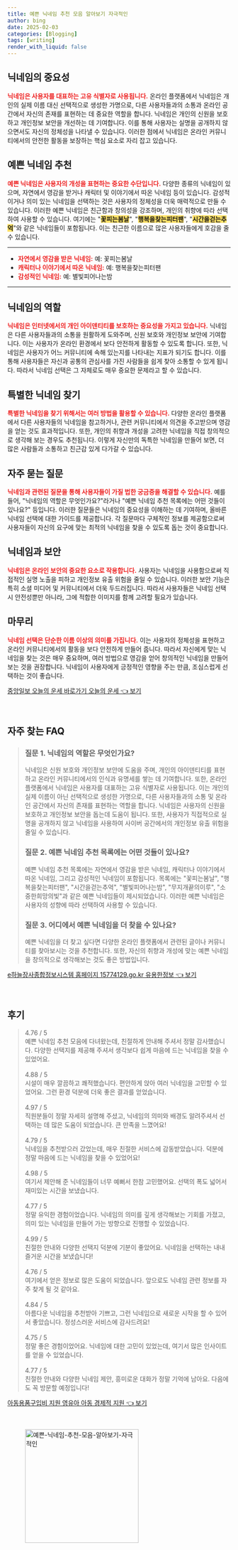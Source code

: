 ```yaml
---
title: 예쁜 닉네임 추천 모음 알아보기 자극적인
author: bing
date: 2025-02-03
categories: [Blogging]
tags: [writing]
render_with_liquid: false
---
```



<h2 id='닉네임의 중요성'>닉네임의 중요성</h2>

<p><b><span style="color: #ee2323;">닉네임은 사용자를 대표하는 고유 식별자로 사용됩니다.</span></b> 온라인 플랫폼에서 닉네임은 개인의 실제 이름 대신 선택적으로 생성한 가명으로, 다른 사용자들과의 소통과 온라인 공간에서 자신의 존재를 표현하는 데 중요한 역할을 합니다. 닉네임은 개인의 신원을 보호하고 개인정보 보안을 개선하는 데 기여합니다. 이를 통해 사용자는 실명을 공개하지 않으면서도 자신의 정체성을 나타낼 수 있습니다. 이러한 점에서 닉네임은 온라인 커뮤니티에서의 안전한 활동을 보장하는 핵심 요소로 자리 잡고 있습니다.</p>

<h2 id='예쁜 닉네임 추천'>예쁜 닉네임 추천</h2>

<p><b><span style="color: #ee2323;">예쁜 닉네임은 사용자의 개성을 표현하는 중요한 수단입니다.</span></b> 다양한 종류의 닉네임이 있으며, 자연에서 영감을 받거나 캐릭터 및 이야기에서 따온 닉네임 등이 있습니다. 감성적이거나 의미 있는 닉네임을 선택하는 것은 사용자의 정체성을 더욱 매력적으로 만들 수 있습니다. 이러한 예쁜 닉네임은 친근함과 창의성을 강조하며, 개인의 취향에 따라 선택하여 사용할 수 있습니다. 여기에는 "<b><span style="background-color: #ffe066;">꽃피는봄날</span></b>", "<b><span style="background-color: #ffe066;">행복을찾는피터팬</span></b>", "<b><span style="background-color: #ffe066;">시간을걷는추억</span></b>"와 같은 닉네임들이 포함됩니다. 이는 친근한 이름으로 많은 사용자들에게 호감을 줄 수 있습니다.</p>

<hr />

<ul>
    <li><b><span style="color: #ee2323;">자연에서 영감을 받은 닉네임:</span></b> 예: 꽃피는봄날</li>
    <li><b><span style="color: #ee2323;">캐릭터나 이야기에서 따온 닉네임:</span></b> 예: 행복을찾는피터팬</li>
    <li><b><span style="color: #ee2323;">감성적인 닉네임:</span></b> 예: 별빛피어나는밤</li>
</ul>

<hr />

<h2 id='닉네임의 역할'>닉네임의 역할</h2>

<p><b><span style="color: #ee2323;">닉네임은 인터넷에서의 개인 아이덴티티를 보호하는 중요성을 가지고 있습니다.</span></b> 닉네임은 다른 사용자들과의 소통을 원활하게 도와주며, 신원 보호와 개인정보 보안에 기여합니다. 이는 사용자가 온라인 환경에서 보다 안전하게 활동할 수 있도록 합니다. 또한, 닉네임은 사용자가 어느 커뮤니티에 속해 있는지를 나타내는 지표가 되기도 합니다. 이를 통해 사용자들은 자신과 공통의 관심사를 가진 사람들을 쉽게 찾아 소통할 수 있게 됩니다. 따라서 닉네임 선택은 그 자체로도 매우 중요한 문제라고 할 수 있습니다.</p>

<h2 id='특별한 닉네임 찾기'>특별한 닉네임 찾기</h2>

<p><b><span style="color: #ee2323;">특별한 닉네임을 찾기 위해서는 여러 방법을 활용할 수 있습니다.</span></b> 다양한 온라인 플랫폼에서 다른 사용자들의 닉네임을 참고하거나, 관련 커뮤니티에서 의견을 주고받으며 영감을 얻는 것도 효과적입니다. 또한, 개인의 취향과 개성을 고려한 닉네임을 직접 창의적으로 생각해 보는 경우도 추천됩니다. 이렇게 자신만의 독특한 닉네임을 만들어 보면, 더 많은 사람들과 소통하고 친근감 있게 다가갈 수 있습니다.</p>

<h2 id='FAQ'>자주 묻는 질문</h2>

<p><b><span style="color: #ee2323;">닉네임과 관련된 질문을 통해 사용자들이 가질 법한 궁금증을 해결할 수 있습니다.</span></b> 예를 들어, "닉네임의 역할은 무엇인가요?"라거나 "예쁜 닉네임 추천 목록에는 어떤 것들이 있나요?" 등입니다. 이러한 질문들은 닉네임의 중요성을 이해하는 데 기여하며, 올바른 닉네임 선택에 대한 가이드를 제공합니다. 각 질문마다 구체적인 정보를 제공함으로써 사용자들이 자신의 요구에 맞는 최적의 닉네임을 찾을 수 있도록 돕는 것이 중요합니다.</p>

<h2 id='닉네임과 보안'>닉네임과 보안</h2>

<p><b><span style="color: #ee2323;">닉네임은 온라인 보안의 중요한 요소로 작용합니다.</span></b> 사용자는 닉네임을 사용함으로써 직접적인 실명 노출을 피하고 개인정보 유출 위험을 줄일 수 있습니다. 이러한 보안 기능은 특히 소셜 미디어 및 커뮤니티에서 더욱 두드러집니다. 따라서 사용자들은 닉네임 선택 시 안전성뿐만 아니라, 그에 적합한 이미지를 함께 고려할 필요가 있습니다.</p>

<h2 id='마무리'>마무리</h2>

<p><b><span style="color: #ee2323;">닉네임 선택은 단순한 이름 이상의 의미를 가집니다.</span></b> 이는 사용자의 정체성을 표현하고 온라인 커뮤니티에서의 활동을 보다 안전하게 만들어 줍니다. 따라서 자신에게 맞는 닉네임을 찾는 것은 매우 중요하며, 여러 방법으로 영감을 얻어 창의적인 닉네임을 만들어보는 것을 권장합니다. 닉네임이 사용자에게 긍정적인 영향을 주는 만큼, 조심스럽게 선택하는 것이 좋습니다.</p>


<p><a class="click-button" title="중앙일보 오늘의 운세 바로가기 오늘의 운세" href="https://afficreate.github.io/posts/%EC%A4%91%EC%95%99%EC%9D%BC%EB%B3%B4-%EC%98%A4%EB%8A%98%EC%9D%98-%EC%9A%B4%EC%84%B8-%EB%B0%94%EB%A1%9C%EA%B0%80%EA%B8%B0-%EC%98%A4%EB%8A%98%EC%9D%98-%EC%9A%B4%EC%84%B8/" rel="dofollow">중앙일보 오늘의 운세 바로가기 오늘의 운세 👈 보기</a></p><br>
<h2 id='자주_찾는_FAQ'>자주 찾는 FAQ</h2>
<div itemscope="" itemtype="https://schema.org/FAQPage"> 
<blockquote> 
<div itemscope="" itemprop="mainEntity" itemtype="https://schema.org/Question"> 
<h3 itemprop="name">질문 1. 닉네임의 역할은 무엇인가요?</h3> 
<div itemscope="" itemprop="acceptedAnswer" itemtype="https://schema.org/Answer"> 
<span itemprop="text"> 
<p>닉네임은 신원 보호와 개인정보 보안에 도움을 주며, 개인의 아이덴티티를 표현하고 온라인 커뮤니티에서의 인식과 유명세를 쌓는 데 기여합니다. 또한, 온라인 플랫폼에서 닉네임은 사용자를 대표하는 고유 식별자로 사용됩니다. 이는 개인의 실제 이름이 아닌 선택적으로 생성한 가명으로, 다른 사용자들과의 소통 및 온라인 공간에서 자신의 존재를 표현하는 역할을 합니다. 닉네임은 사용자의 신원을 보호하고 개인정보 보안을 돕는데 도움이 됩니다. 또한, 사용자가 직접적으로 실명을 공개하지 않고 닉네임을 사용하여 사이버 공간에서의 개인정보 유출 위험을 줄일 수 있습니다.</p> 
</span> 
</div> 
</div> 

<div itemscope="" itemprop="mainEntity" itemtype="https://schema.org/Question"> 
<h3 itemprop="name">질문 2. 예쁜 닉네임 추천 목록에는 어떤 것들이 있나요?</h3> 
<div itemscope="" itemprop="acceptedAnswer" itemtype="https://schema.org/Answer"> 
<span itemprop="text"> 
<p>예쁜 닉네임 추천 목록에는 자연에서 영감을 받은 닉네임, 캐릭터나 이야기에서 따온 닉네임, 그리고 감성적인 닉네임이 포함됩니다. 목록에는 "꽃피는봄날", "행복을찾는피터팬", "시간을걷는추억", "별빛피어나는밤", "무지개끝의이루", "소중한희망의빛"과 같은 예쁜 닉네임들이 제시되었습니다. 이러한 예쁜 닉네임은 사용자의 성향에 따라 선택하여 사용할 수 있습니다.</p> 
</span> 
</div> 
</div> 

<div itemscope="" itemprop="mainEntity" itemtype="https://schema.org/Question"> 
<h3 itemprop="name">질문 3. 어디에서 예쁜 닉네임을 더 찾을 수 있나요?</h3> 
<div itemscope="" itemprop="acceptedAnswer" itemtype="https://schema.org/Answer"> 
<span itemprop="text"> 
<p>예쁜 닉네임을 더 찾고 싶다면 다양한 온라인 플랫폼에서 관련된 글이나 커뮤니티를 찾아보시는 것을 추천합니다. 또한, 자신의 취향과 개성에 맞는 예쁜 닉네임을 창의적으로 생각해보는 것도 좋은 방법입니다.</p> 
</span> 
</div> 
</div> 
</blockquote> 
</div>
<p><a class="click-button" title="e하늘장사종합정보시스템 홈페이지 15774129.go.kr 유용한정보" href="https://afficreate.github.io/posts/e%ED%95%98%EB%8A%98%EC%9E%A5%EC%82%AC%EC%A2%85%ED%95%A9%EC%A0%95%EB%B3%B4%EC%8B%9C%EC%8A%A4%ED%85%9C-%ED%99%88%ED%8E%98%EC%9D%B4%EC%A7%80-15774129.go.kr-%EC%9C%A0%EC%9A%A9%ED%95%9C%EC%A0%95%EB%B3%B4/" rel="dofollow">e하늘장사종합정보시스템 홈페이지 15774129.go.kr 유용한정보 👈 보기</a></p><br>
<h2 id='후기'>후기</h2>
<div itemscope itemtype="https://schema.org/Product">
  <blockquote>
  <div itemprop="review" itemscope itemtype="https://schema.org/Review">
      <div itemprop="reviewRating" itemscope itemtype="https://schema.org/Rating"> <span itemprop="ratingValue">4.76</span> / <span itemprop="bestRating">5</span> </div>
      <span itemprop="reviewBody">예쁜 닉네임 추천 모음에 다녀왔는데, 친절하게 안내해 주셔서 정말 감사했습니다. 다양한 선택지를 제공해 주셔서 생각보다 쉽게 마음에 드는 닉네임을 찾을 수 있었어요.</span>
  </div>
  <br>
  <div itemprop="review" itemscope itemtype="https://schema.org/Review">
      <div itemprop="reviewRating" itemscope itemtype="https://schema.org/Rating"> <span itemprop="ratingValue">4.88</span> / <span itemprop="bestRating">5</span> </div>
      <span itemprop="reviewBody">시설이 매우 깔끔하고 쾌적했습니다. 편안하게 앉아 여러 닉네임을 고민할 수 있었어요. 그런 환경 덕분에 더욱 좋은 결과를 얻었습니다.</span>
  </div>
  <br>
  <div itemprop="review" itemscope itemtype="https://schema.org/Review">
      <div itemprop="reviewRating" itemscope itemtype="https://schema.org/Rating"> <span itemprop="ratingValue">4.97</span> / <span itemprop="bestRating">5</span> </div>
      <span itemprop="reviewBody">직원분들이 정말 자세히 설명해 주셨고, 닉네임의 의미와 배경도 알려주셔서 선택하는 데 많은 도움이 되었습니다. 큰 만족을 느꼈어요!</span>
  </div>
  <br>
  <div itemprop="review" itemscope itemtype="https://schema.org/Review">
      <div itemprop="reviewRating" itemscope itemtype="https://schema.org/Rating"> <span itemprop="ratingValue">4.79</span> / <span itemprop="bestRating">5</span> </div>
      <span itemprop="reviewBody">닉네임을 추천받으러 갔었는데, 매우 친절한 서비스에 감동받았습니다. 덕분에 정말 마음에 드는 닉네임을 찾을 수 있었어요!</span>
  </div>
  <br>
  <div itemprop="review" itemscope itemtype="https://schema.org/Review">
      <div itemprop="reviewRating" itemscope itemtype="https://schema.org/Rating"> <span itemprop="ratingValue">4.98</span> / <span itemprop="bestRating">5</span> </div>
      <span itemprop="reviewBody">여기서 제안해 준 닉네임들이 너무 예뻐서 한참 고민했어요. 선택의 폭도 넓어서 재미있는 시간을 보냈습니다.</span>
  </div>
  <br>
  <div itemprop="review" itemscope itemtype="https://schema.org/Review">
      <div itemprop="reviewRating" itemscope itemtype="https://schema.org/Rating"> <span itemprop="ratingValue">4.77</span> / <span itemprop="bestRating">5</span> </div>
      <span itemprop="reviewBody">정말 유익한 경험이었습니다. 닉네임의 의미를 깊게 생각해보는 기회를 가졌고, 의미 있는 닉네임을 만들어 가는 방향으로 진행할 수 있었습니다.</span>
  </div>
  <br>
  <div itemprop="review" itemscope itemtype="https://schema.org/Review">
      <div itemprop="reviewRating" itemscope itemtype="https://schema.org/Rating"> <span itemprop="ratingValue">4.99</span> / <span itemprop="bestRating">5</span> </div>
      <span itemprop="reviewBody">친절한 안내와 다양한 선택지 덕분에 기분이 좋았어요. 닉네임을 선택하는 내내 즐거운 시간을 보냈습니다!</span>
  </div>
  <br>
  <div itemprop="review" itemscope itemtype="https://schema.org/Review">
      <div itemprop="reviewRating" itemscope itemtype="https://schema.org/Rating"> <span itemprop="ratingValue">4.76</span> / <span itemprop="bestRating">5</span> </div>
      <span itemprop="reviewBody">여기에서 얻은 정보로 많은 도움이 되었습니다. 앞으로도 닉네임 관련 정보를 자주 찾게 될 것 같아요.</span>
  </div>
  <br>
  <div itemprop="review" itemscope itemtype="https://schema.org/Review">
      <div itemprop="reviewRating" itemscope itemtype="https://schema.org/Rating"> <span itemprop="ratingValue">4.84</span> / <span itemprop="bestRating">5</span> </div>
      <span itemprop="reviewBody">아름다운 닉네임을 추천받아 기쁘고, 그런 닉네임으로 새로운 시작을 할 수 있어서 좋았습니다. 정성스러운 서비스에 감사드려요!</span>
  </div>
  <br>
  <div itemprop="review" itemscope itemtype="https://schema.org/Review">
      <div itemprop="reviewRating" itemscope itemtype="https://schema.org/Rating"> <span itemprop="ratingValue">4.75</span> / <span itemprop="bestRating">5</span> </div>
      <span itemprop="reviewBody">정말 좋은 경험이었어요. 닉네임에 대한 고민이 있었는데, 여기서 많은 인사이트를 얻을 수 있었습니다.</span>
  </div>
  <br>
  <div itemprop="review" itemscope itemtype="https://schema.org/Review">
      <div itemprop="reviewRating" itemscope itemtype="https://schema.org/Rating"> <span itemprop="ratingValue">4.77</span> / <span itemprop="bestRating">5</span> </div>
      <span itemprop="reviewBody">친절한 안내와 다양한 닉네임 제안, 흥미로운 대화가 정말 기억에 남아요. 다음에도 꼭 방문할 예정입니다!</span>
  </div>
  </blockquote>
</div>
<p><a class="click-button" title="아동용품구입비 지원 영유아 아동 경제적 지원" href="https://afficreate.github.io/posts/%EC%95%84%EB%8F%99%EC%9A%A9%ED%92%88%EA%B5%AC%EC%9E%85%EB%B9%84-%EC%A7%80%EC%9B%90-%EC%98%81%EC%9C%A0%EC%95%84-%EC%95%84%EB%8F%99-%EA%B2%BD%EC%A0%9C%EC%A0%81-%EC%A7%80%EC%9B%90/" rel="dofollow">아동용품구입비 지원 영유아 아동 경제적 지원 👈 보기</a></p><br>
<figure class="image"><img src="https://afficreate.github.io/assets/img/thumbnail/예쁜-닉네임-추천-모음-알아보기-자극적인.webp" alt="예쁜-닉네임-추천-모음-알아보기-자극적인" width="256" height="256"></figure>